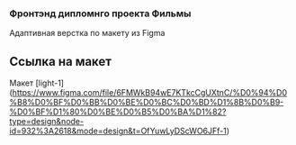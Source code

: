 ### Фронтэнд дипломнго проекта Фильмы

Адаптивная верстка по макету из Figma

## Ссылка на макет

Макет [light-1] (https://www.figma.com/file/6FMWkB94wE7KTkcCgUXtnC/%D0%94%D0%B8%D0%BF%D0%BB%D0%BE%D0%BC%D0%BD%D1%8B%D0%B9-%D0%BF%D1%80%D0%BE%D0%B5%D0%BA%D1%82?type=design&node-id=932%3A2618&mode=design&t=OfYuwLyDScWO6JFf-1)